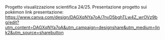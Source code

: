 Progetto visualizzazione scientifica 24/25. Presentazione progetto sui pokèmon
link presentazione: https://www.canva.com/design/DAGXqNYa7oA/7nvD5bghTLw4Z_wrOVz9bg/edit?utm_content=DAGXqNYa7oA&utm_campaign=designshare&utm_medium=link2&utm_source=sharebutton

